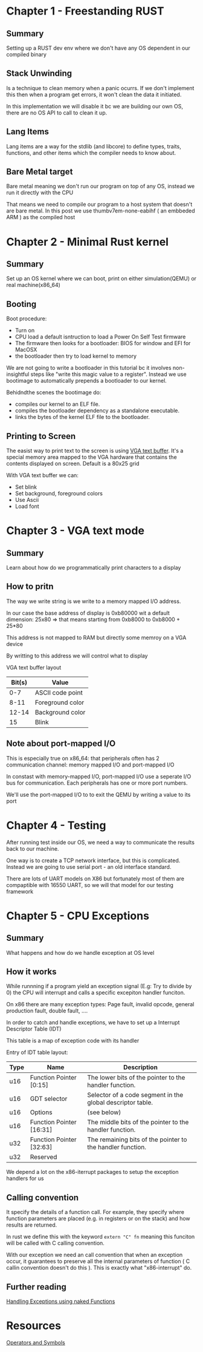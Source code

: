 # Chapter 1 - Freestanding RUST
## Summary
Setting up a RUST dev env where we don't have any OS dependent in our compiled binary

## Stack Unwinding
Is a technique to clean memory when a panic ocurrs. If we don't implement this then when a program get errors, it won't clean the data it initiated.

In this implementation we will disable it bc we are building our own OS, there are no OS API to call to clean it up.

## Lang Items
Lang items are a way for the stdlib (and libcore) to define types, traits, functions, and other items which the compiler needs to know about.

## Bare Metal target
Bare metal meaning we don't run our program on top of any OS, instead we run it directly with the CPU

That means we need to compile our program to a host system that doesn't are bare metal.
In this post we use thumbv7em-none-eabihf ( an embbeded ARM ) as the compiled host

# Chapter 2 - Minimal Rust kernel
## Summary
Set up an OS kernel where we can boot, print on either simulation(QEMU) or real machine(x86_64)

## Booting

Boot procedure:
- Turn on
- CPU load a default isntruction to load a Power On Self Test firmware
- The firmware then looks for a bootloader: BIOS for window and EFI for MacOSX
- the bootloader then try to load kernel to memory

We are not going to write a bootloader in this tutorial bc it involves non-insightful steps like "write this magic value to a register". Instead we use bootimage to automatically prepends a bootloader to our kernel.

Behidndthe scenes the bootimage do:
- compiles our kernel to an ELF file.
- compiles the bootloader dependency as a standalone executable.
- links the bytes of the kernel ELF file to the bootloader.


## Printing to Screen
The easist way to print text to the screen is using [VGA text buffer](https://en.wikipedia.org/wiki/VGA-compatible_text_mode). It's a special memory area mapped to the VGA hardware that contains the contents displayed on screen. Default is a 80x25 grid

With VGA text buffer we can:
- Set blink
- Set background, foreground colors
- Use Ascii 
- Load font


# Chapter 3 - VGA text mode

## Summary
Learn about how do we programmatically print characters to a display

## How to pritn
The way we write string is we write to a memory mapped I/O address.

In our case the base address of display is 0xb80000 wit a default dimension: 25x80 => that means starting from 0xb8000 to 0xb8000 + 25*80

This address is not mapped to RAM but directly some memroy on a VGA device

By writting to this address we will control what to display

VGA text buffer layout

Bit(s)	|  Value
--------|------------------
0-7     |  ASCII code point
8-11	  |  Foreground color
12-14	  |  Background color
15	    |  Blink

## Note about port-mapped I/O
This is especially true on x86_64: that peripherals often has 2 communication channel: memory mapped I/O and port-mapped I/O

In constast with memory-mapped I/O, port-mapped I/O use a seperate I/O bus for communication. Each peripherals has one or more port numbers.

We'll use the port-mapped I/O to to exit the QEMU by writing a value to its port

# Chapter 4 - Testing
After running test inside our OS, we need a way to communicate the results back to our machine.

One way is to create a TCP network interface, but this is complicated. Instead we are going to use serial port - an old interface standard.

There are lots of UART models on X86 but fortunately most of them are compaptible with 16550 UART, so we will that model for our testing framework


# Chapter 5 - CPU Exceptions
## Summary
What happens and how do we handle exception at OS level

## How it works
While runnning if a program yield an exception signal (E.g: Try to divide by 0) the CPU will interrupt and calls a specific excepiton handler funciton.

On x86 there are many exception types: Page fault, invalid opcode, general production fault, double fault, ....

In order to catch and handle exceptions, we have to set up a Interrupt Descriptor Table (IDT)

This table is a map of exception code with its handler

Entry of IDT table layout: 

Type	|  Name	                    |  Description
------|---------------------------|-----------------------------------------------------------
u16	  |  Function Pointer [0:15]	|  The lower bits of the pointer to the handler function.
u16	  |  GDT selector	            |  Selector of a code segment in the global descriptor table.
u16	  |  Options	                |  (see below)
u16	  |  Function Pointer [16:31]	|  The middle bits of the pointer to the handler function.
u32	  |  Function Pointer [32:63]	|  The remaining bits of the pointer to the handler function.
u32	  |  Reserved

We depend a lot on the x86-iterrupt packages to setup the exception handlers for us

## Calling convention
It specify the details of a function call. For example, they specify where function parameters are placed (e.g. in registers or on the stack) and how results are returned.

In rust we define this with the keyword `extern "C" fn` meaning this funciton will be called with C calling convention.

With our exception we need an call convention that when an exception occur, it guarantees to preserve all the internal parameters of function ( C callin convention doesn't do this ). This is exactly what "x86-interrupt" do.

## Further reading
[Handling Exceptions using naked Functions](https://os.phil-opp.com/edition-1/extra/naked-exceptions/)

# Resources
[Operators and Symbols](https://doc.rust-lang.org/book/appendix-02-operators.html)
